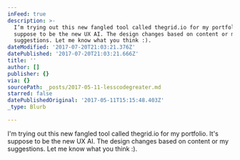 ```yaml
---
inFeed: true
description: >-
  I’m trying out this new fangled tool called thegrid.io for my portfolio. It’s
  suppose to be the new UX AI. The design changes based on content or my
  suggestions. Let me know what you think :).
dateModified: '2017-07-20T21:03:21.376Z'
datePublished: '2017-07-20T21:03:21.666Z'
title: ''
author: []
publisher: {}
via: {}
sourcePath: _posts/2017-05-11-lesscodegreater.md
starred: false
datePublishedOriginal: '2017-05-11T15:15:48.403Z'
_type: Blurb

---
```

I'm trying out this new fangled tool called thegrid.io for my portfolio. It's suppose to be the new UX AI. The design changes based on content or my suggestions. Let me know what you think :).